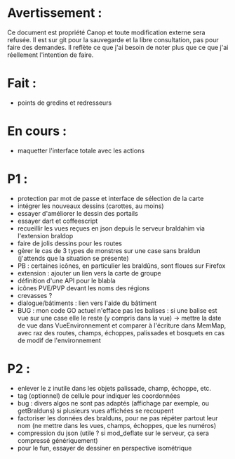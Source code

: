Avertissement :
===============

Ce document est propriété Canop et toute modification externe sera refusée. Il est sur git pour la sauvegarde et la libre consultation, pas pour faire des demandes. Il reflète ce que j'ai besoin de noter plus que ce que j'ai réellement l'intention de faire.

Fait :
======

* points de gredins et redresseurs

En cours :
==========

* maquetter l'interface totale avec les actions

P1 :
====

* protection par mot de passe et interface de sélection de la carte
* intégrer les nouveaux dessins (carottes, au moins)
* essayer d'améliorer le dessin des portails
* essayer dart et coffeescript
* recueillir les vues reçues en json depuis le serveur braldahim via l'extension braldop
* faire de jolis dessins pour les routes
* gèrer le cas de 3 types de monstres sur une case sans braldun (j'attends que la situation se présente)
* PB : certaines icônes, en particulier les braldûns, sont floues sur Firefox
* extension : ajouter un lien vers la carte de groupe
* définition d'une API pour le blabla
* icônes PVE/PVP devant les noms des régions
* crevasses ?
* dialogue/bâtiments : lien vers l'aide du bâtiment
* BUG : mon code GO actuel n'efface pas les balises : si une balise est vue sur une case elle le reste (y compris dans la vue)
	-> mettre la date de vue dans VueEnvironnement et comparer à l'écriture dans MemMap, avec raz des routes, champs, échoppes, palissades et bosquets en cas de modif de l'environnement

P2 :
====

* enlever le z inutile dans les objets palissade, champ, échoppe, etc.
* tag (optionnel) de cellule pour indiquer les coordonnées
* bug : divers algos ne sont pas adaptés (affichage par exemple, ou getBralduns) si plusieurs vues affichées se recoupent
* factoriser les données des bralduns, pour ne pas répéter partout leur nom (ne mettre dans les vues, champs, échoppes, que les numéros)
* compression du json (utile ? si mod_deflate sur le serveur, ça sera compressé génériquement)
* pour le fun, essayer de dessiner en perspective isométrique

